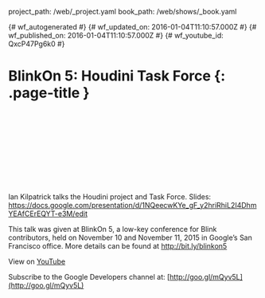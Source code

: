project_path: /web/_project.yaml
book_path: /web/shows/_book.yaml

{# wf_autogenerated #}
{# wf_updated_on: 2016-01-04T11:10:57.000Z #}
{# wf_published_on: 2016-01-04T11:10:57.000Z #}
{# wf_youtube_id: QxcP47Pg6k0 #}

# BlinkOn 5: Houdini Task Force {: .page-title }


<div class="video-wrapper">
  <iframe class="devsite-embedded-youtube-video" data-video-id="QxcP47Pg6k0"
          data-autohide="1" data-showinfo="0" frameborder="0" allowfullscreen>
  </iframe>
</div>

Ian Kilpatrick talks the Houdini project and Task Force.
Slides: https://docs.google.com/presentation/d/1NQeecwKYe_gF_y2hriRhiL2I4DhmYEAfCErEQYT-e3M/edit

This talk was given at BlinkOn 5, a low-key conference for Blink contributors, held on November 10 and November 11, 2015 in Google’s San Francisco office. More details can be found at http://bit.ly/blinkon5

View on [YouTube](https://youtu.be/QxcP47Pg6k0)

Subscribe to the Google Developers channel at: [http://goo.gl/mQyv5L](http://goo.gl/mQyv5L)

